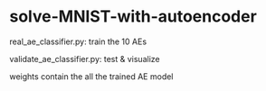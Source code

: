 # solve-MNIST-with-autoencoder

 real_ae_classifier.py: train the 10 AEs

validate_ae_classifier.py: test & visualize

weights contain the all the trained AE model
